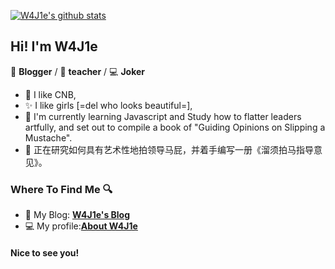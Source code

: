 
[![W4J1e's github stats](https://github-readme-stats.vercel.app/api?username=W4J1e)](https://github.com/anuraghazra/github-readme-stats)

## Hi! I'm W4J1e



📄 **Blogger** / 🎨 **teacher** / 💻 **Joker**

- 🎉 I like CNB,
- ✨ I like girls [=del who looks beautiful=],
- 🌱 I'm currently learning Javascript and 
     Study how to flatter leaders artfully, and set out to compile a book of "Guiding Opinions on Slipping a Mustache".
- 🌱 正在研究如何具有艺术性地拍领导马屁，并着手编写一册《溜须拍马指导意见》。

### Where To Find Me 🔍

- 📝 My Blog: [**W4J1e's Blog**](https://w4j1e.xyz)
- 💻 My profile:[**About W4J1e**](https://w4j1e.xyz/c)

#### Nice to see you! 

